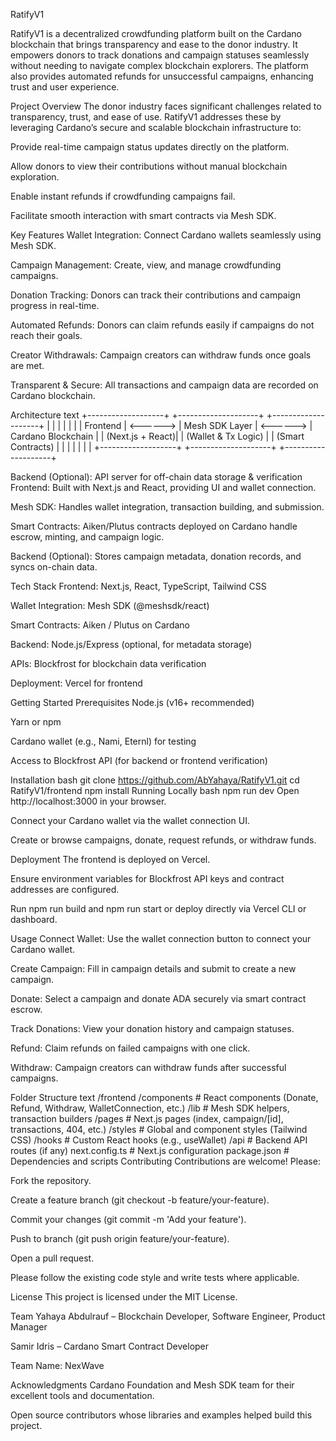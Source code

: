 RatifyV1

RatifyV1 is a decentralized crowdfunding platform built on the Cardano blockchain that brings transparency and ease to the donor industry. It empowers donors to track donations and campaign statuses seamlessly without needing to navigate complex blockchain explorers. The platform also provides automated refunds for unsuccessful campaigns, enhancing trust and user experience.


Project Overview
The donor industry faces significant challenges related to transparency, trust, and ease of use. RatifyV1 addresses these by leveraging Cardano’s secure and scalable blockchain infrastructure to:

Provide real-time campaign status updates directly on the platform.

Allow donors to view their contributions without manual blockchain exploration.

Enable instant refunds if crowdfunding campaigns fail.

Facilitate smooth interaction with smart contracts via Mesh SDK.

Key Features
Wallet Integration: Connect Cardano wallets seamlessly using Mesh SDK.

Campaign Management: Create, view, and manage crowdfunding campaigns.

Donation Tracking: Donors can track their contributions and campaign progress in real-time.

Automated Refunds: Donors can claim refunds easily if campaigns do not reach their goals.

Creator Withdrawals: Campaign creators can withdraw funds once goals are met.

Transparent & Secure: All transactions and campaign data are recorded on Cardano blockchain.

Architecture
text
+-------------------+          +--------------------+          +--------------------+
|                   |          |                    |          |                    |
|      Frontend     | <------> |    Mesh SDK Layer   | <------> |  Cardano Blockchain |
|  (Next.js + React)|          | (Wallet & Tx Logic) |          |  (Smart Contracts)  |
|                   |          |                    |          |                    |
+-------------------+          +--------------------+          +--------------------+

Backend (Optional): API server for off-chain data storage & verification
Frontend: Built with Next.js and React, providing UI and wallet connection.

Mesh SDK: Handles wallet integration, transaction building, and submission.

Smart Contracts: Aiken/Plutus contracts deployed on Cardano handle escrow, minting, and campaign logic.

Backend (Optional): Stores campaign metadata, donation records, and syncs on-chain data.

Tech Stack
Frontend: Next.js, React, TypeScript, Tailwind CSS

Wallet Integration: Mesh SDK (@meshsdk/react)

Smart Contracts: Aiken / Plutus on Cardano

Backend: Node.js/Express (optional, for metadata storage)

APIs: Blockfrost for blockchain data verification

Deployment: Vercel for frontend

Getting Started
Prerequisites
Node.js (v16+ recommended)

Yarn or npm

Cardano wallet (e.g., Nami, Eternl) for testing

Access to Blockfrost API (for backend or frontend verification)

Installation
bash
git clone https://github.com/AbYahaya/RatifyV1.git
cd RatifyV1/frontend
npm install
Running Locally
bash
npm run dev
Open http://localhost:3000 in your browser.

Connect your Cardano wallet via the wallet connection UI.

Create or browse campaigns, donate, request refunds, or withdraw funds.

Deployment
The frontend is deployed on Vercel.

Ensure environment variables for Blockfrost API keys and contract addresses are configured.

Run npm run build and npm run start or deploy directly via Vercel CLI or dashboard.

Usage
Connect Wallet: Use the wallet connection button to connect your Cardano wallet.

Create Campaign: Fill in campaign details and submit to create a new campaign.

Donate: Select a campaign and donate ADA securely via smart contract escrow.

Track Donations: View your donation history and campaign statuses.

Refund: Claim refunds on failed campaigns with one click.

Withdraw: Campaign creators can withdraw funds after successful campaigns.

Folder Structure
text
/frontend
  /components       # React components (Donate, Refund, Withdraw, WalletConnection, etc.)
  /lib              # Mesh SDK helpers, transaction builders
  /pages             # Next.js pages (index, campaign/[id], transactions, 404, etc.)
  /styles           # Global and component styles (Tailwind CSS)
  /hooks            # Custom React hooks (e.g., useWallet)
  /api              # Backend API routes (if any)
  next.config.ts    # Next.js configuration
  package.json      # Dependencies and scripts
Contributing
Contributions are welcome! Please:

Fork the repository.

Create a feature branch (git checkout -b feature/your-feature).

Commit your changes (git commit -m 'Add your feature').

Push to branch (git push origin feature/your-feature).

Open a pull request.

Please follow the existing code style and write tests where applicable.

License
This project is licensed under the MIT License.

Team
Yahaya Abdulrauf – Blockchain Developer, Software Engineer, Product Manager

Samir Idris – Cardano Smart Contract Developer

Team Name: NexWave

Acknowledgments
Cardano Foundation and Mesh SDK team for their excellent tools and documentation.

Open source contributors whose libraries and examples helped build this project.
